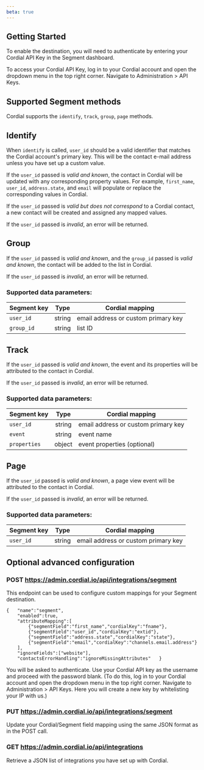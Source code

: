 ```yaml
---
beta: true
---
```


## Getting Started

To enable the destination, you will need to authenticate by entering your Cordial API Key in the Segment dashboard.

To access your Cordial API Key, log in to your Cordial account and open the dropdown menu in the top right corner. Navigate to Administration > API Keys.

## Supported Segment methods

Cordial supports the `identify`, `track`, `group`, `page` methods.

## Identify

When `identify` is called, `user_id` should be a valid identifier that matches the Cordial account's primary key. This will be the contact e-mail address unless you have set up a custom value.

If the `user_id` passed is _valid and known_, the contact in Cordial will be updated with any corresponding property values. For example, `first_name`, `user_id`, `address.state`, and `email` will populate or replace the corresponding values in Cordial.

If the `user_id` passed is _valid but does not correspond_ to a Cordial contact, a new contact will be created and assigned any mapped values.

If the `user_id` passed is _invalid_, an error will be returned.

## Group

If the `user_id` passed is _valid and known_, and the `group_id` passed is _valid and known_, the contact will be added to the list in Cordial.

If the `user_id` passed is _invalid_, an error will be returned.

### Supported data parameters:
| Segment key        | Type           | Cordial mapping  |
| ------------- |:-------------:| -----|
| `user_id`     | string | email address or custom primary key |
| `group_id`      | string      |   list ID |

## Track
If the `user_id` passed is _valid and known_, the event and its properties will be attributed to the contact in Cordial.

If the `user_id` passed is _invalid_, an error will be returned.

### Supported data parameters:
| Segment key        | Type           | Cordial mapping  |
| ------------- |:-------------:| -----|
| `user_id`     | string | email address or custom primary key |
| `event`      | string | event name |
| `properties` | object | event properties (optional) |

## Page
If the `user_id` passed is _valid and known_, a page view event will be  attributed to the contact in Cordial.

If the `user_id` passed is _invalid_, an error will be returned.
### Supported data parameters:
| Segment key        | Type           | Cordial mapping  |
| ------------- |:-------------:| -----|
| `user_id`     | string | email address or custom primary key |

## Optional advanced configuration

### POST https://admin.cordial.io/api/integrations/segment
This endpoint can be used to configure custom mappings for your Segment destination.

```
{   "name":"segment",
    "enabled":true,
    "attributeMapping":[
        {"segmentField":"first_name","cordialKey":"fname"},
        {"segmentField":"user_id","cordialKey":"extid"},
        {"segmentField":"address.state","cordialKey":"state"},
        {"segmentField":"email","cordialKey":"channels.email.address"}
    ],
    "ignoreFields":["website"],
    "contactsErrorHandling":"ignoreMissingAttributes"   }
```
You will be asked to authenticate. Use your Cordial API key as the username and proceed with the password blank. (To do this, log in to your Cordial account and open the dropdown menu in the top right corner. Navigate to Administration > API Keys. Here you will create a new key by whitelisting your IP with us.)

### PUT https://admin.cordial.io/api/integrations/segment
Update your Cordial/Segment field mapping using the same JSON format as in the POST call.

### GET https://admin.cordial.io/api/integrations
Retrieve a JSON list of integrations you have set up with Cordial.
